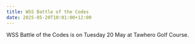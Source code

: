 ```yaml
---
title: WSS Battle of the Codes
date: 2025-05-20T10:01:00+12:00
---
```

WSS Battle of the Codes is on Tuesday 20 May at Tawhero Golf Course.  

